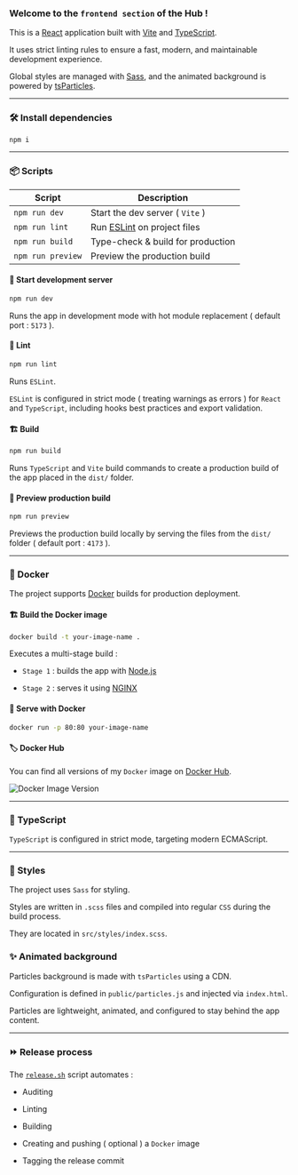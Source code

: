 ### Welcome to the `frontend section` of the Hub !

This is a [React](https://react.dev) application built with [Vite](https://vitejs.dev) and [TypeScript](https://www.typescriptlang.org).

It uses strict linting rules to ensure a fast, modern, and maintainable development experience.

Global styles are managed with [Sass](https://sass-lang.com), and the animated background is powered by [tsParticles](https://particles.js.org).

---

### 🛠️ Install dependencies

```bash
npm i
```

---

### 📦 Scripts

| Script            | Description                                       |
|-------------------|-------------------------------------------------- |
| `npm run dev`     | Start the dev server ( `Vite` )                   |
| `npm run lint`    | Run [ESLint](https://eslint.org) on project files |
| `npm run build`   | Type-check & build for production                 |
| `npm run preview` | Preview the production build                      |

#### 🚀 Start development server

```bash
npm run dev
```

Runs the app in development mode with hot module replacement ( default port : `5173` ).

#### 🧹 Lint

```bash
npm run lint
```

Runs `ESLint`.

`ESLint` is configured in strict mode ( treating warnings as errors ) for `React` and `TypeScript`, including hooks best practices and export validation.

#### 🏗️ Build

```bash
npm run build
```

Runs `TypeScript` and `Vite` build commands to create a production build of the app placed in the `dist/` folder.

#### 👀 Preview production build

```bash
npm run preview
```

Previews the production build locally by serving the files from the `dist/` folder ( default port : `4173` ).

---

### 🐳 Docker

The project supports [Docker](https://www.docker.com) builds for production deployment.

#### 🏗️ Build the Docker image

```bash
docker build -t your-image-name .
```

Executes a multi-stage build :

- `Stage 1` : builds the app with [Node.js](https://nodejs.org)

- `Stage 2` : serves it using [NGINX](https://nginx.org)

#### 🚀 Serve with Docker

```bash
docker run -p 80:80 your-image-name
```

#### 🏷️ Docker Hub

You can find all versions of my `Docker` image on [Docker Hub](https://hub.docker.com/r/julienjamet1992/hub_frontend).

![Docker Image Version](https://img.shields.io/docker/v/julienjamet1992/hub_frontend?sort=semver)

---

### 🔵 TypeScript

`TypeScript` is configured in strict mode, targeting modern ECMAScript.

---

### 🎨 Styles

The project uses `Sass` for styling.

Styles are written in `.scss` files and compiled into regular `CSS` during the build process.

They are located in `src/styles/index.scss`.

### ✨ Animated background

Particles background is made with `tsParticles` using a CDN.
 
Configuration is defined in `public/particles.js` and injected via `index.html`.

Particles are lightweight, animated, and configured to stay behind the app content.

---

### ⏩ Release process

The [`release.sh`](./release.sh) script automates :

- Auditing

- Linting

- Building

- Creating and pushing ( optional ) a `Docker` image

- Tagging the release commit